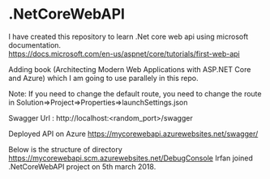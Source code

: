 # .NetCoreWebAPI
I have created this repository to learn .Net core web api using microsoft documentation.  
https://docs.microsoft.com/en-us/aspnet/core/tutorials/first-web-api

Adding book (Architecting Modern Web Applications with ASP.NET Core and Azure) which I am going to use parallely in this repo.

Note: If you need to change the default route, you need to change the route in Solution=>Project=>Properties=>launchSettings.json 

Swagger Url : http://localhost:<random_port>/swagger

Deployed API on Azure https://mycorewebapi.azurewebsites.net/swagger/

Below is the structure of directory
https://mycorewebapi.scm.azurewebsites.net/DebugConsole
Irfan joined .NetCoreWebAPI project on 5th march 2018.
